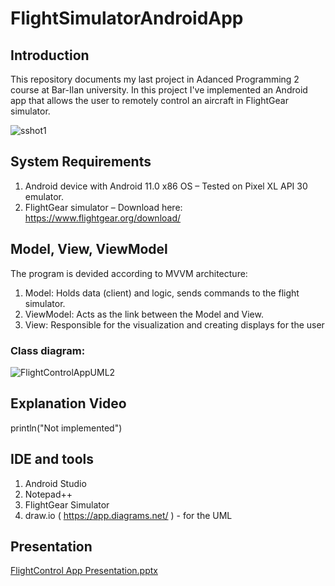 # FlightSimulatorAndroidApp


## Introduction

This repository documents my last project in Adanced Programming 2 course at Bar-Ilan university.
In this project I've implemented an Android app that allows the user to remotely control an aircraft in FlightGear simulator.

![sshot1](https://user-images.githubusercontent.com/72878018/122671505-9f8a2b80-d1cf-11eb-8810-e9586d3ff038.png)


## System Requirements

1. Android device with Android 11.0 x86 OS – Tested on Pixel XL API 30 emulator.
2. FlightGear simulator – Download here: https://www.flightgear.org/download/


## Model, View, ViewModel

The program is devided according to MVVM architecture:

1. Model:     Holds data (client) and logic, sends commands to the flight simulator.
2. ViewModel: Acts as the link between the Model and View.
3. View:      Responsible for the visualization and creating displays for the user


### Class diagram:

![FlightControlAppUML2](https://user-images.githubusercontent.com/72878018/122671568-0576b300-d1d0-11eb-88f0-f21deb3c1e38.png)


## Explanation Video

println("Not implemented")


## IDE and tools

1. Android Studio
2. Notepad++
3. FlightGear Simulator
4. draw.io ( https://app.diagrams.net/ ) - for the UML


## Presentation

[FlightControl App Presentation.pptx](https://github.com/shlomi1993/FlightSimulatorAndroidApp/files/6682147/FlightControl.App.Presentation.pptx)

